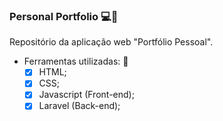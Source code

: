 ### Personal Portfolio 💻🚀
Repositório da aplicação web "Portfólio Pessoal".

- Ferramentas utilizadas: 🧰
  - [x] HTML;
  - [x] CSS;
  - [x] Javascript (Front-end);
  - [x] Laravel (Back-end); 
